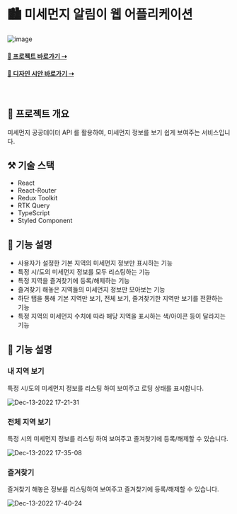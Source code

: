 # 🏙 미세먼지 알림이 웹 어플리케이션

![image](https://user-images.githubusercontent.com/52659692/207253486-dcde6dc0-bdb2-423a-9073-282329401d1c.png)

#### [📱 프로젝트 바로가기 ⇢](https://cute-churros-be3863.netlify.app/)
#### [🎨 디자인 시안 바로가기 ⇢](https://www.figma.com/file/d0tQww1XWkOMKGgoYjS5lp/Untitled?node-id=0%3A1&t=i09qcfPu9LCsdLk6-1)
<br />

## 📝 프로젝트 개요
미세먼지 공공데이터 API 를 활용하여, 미세먼지 정보를 보기 쉽게 보여주는 서비스입니다.

## ⚒ 기술 스택
- React
- React-Router
- Redux Toolkit
- RTK Query
- TypeScript
- Styled Component

## 📄 기능 설명
- 사용자가 설정한 기본 지역의 미세먼지 정보만 표시하는 기능
- 특정 시/도의 미세먼지 정보를 모두 리스팅하는 기능
- 특정 지역을 즐겨찾기에 등록/해제하는 기능
- 즐겨찾기 해놓은 지역들의 미세먼지 정보만 모아보는 기능
- 하단 탭을 통해 기본 지역만 보기, 전체 보기, 즐겨찾기한 지역만 보기를 전환하는 기능
- 특정 지역의 미세먼지 수치에 따라 해당 지역을 표시하는 색/아이콘 등이 달라지는 기능

## 📱 기능 설명
### 내 지역 보기
특정 시/도의 미세먼지 정보를 리스팅 하여 보여주고 로딩 상태를 표시합니다.

![Dec-13-2022 17-21-31](https://user-images.githubusercontent.com/52659692/207263488-d605f728-8add-45cd-9e05-1038347f50f1.gif)

### 전체 지역 보기
특정 시의 미세먼지 정보를 리스팅 하여 보여주고 즐겨찾기에 등록/해제할 수 있습니다.

![Dec-13-2022 17-35-08](https://user-images.githubusercontent.com/52659692/207266228-7970de93-9ec6-4d47-b5d8-8c275e438967.gif)

### 즐겨찾기
즐겨찾기 해놓은 정보를 리스팅하여 보여주고 즐겨찾기에 등록/해제할 수 있습니다.

![Dec-13-2022 17-40-24](https://user-images.githubusercontent.com/52659692/207267839-f7066a99-5fab-4ff1-a7be-1069c4d7b650.gif)

